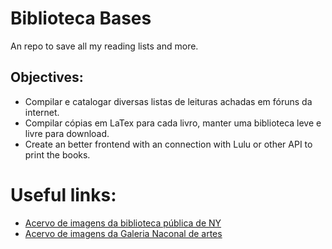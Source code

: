 # Biblioteca Bases

An repo to save all my reading lists and more. 

## Objectives:

- Compilar e catalogar diversas listas de leituras achadas em fóruns da internet.
- Compilar cópias em LaTex para cada livro, manter uma biblioteca leve e livre para download. 
- Create an better frontend with an connection with Lulu or other API to print the books. 

# Useful links:

- [Acervo de imagens da biblioteca pública de NY](https://digitalcollections.nypl.org/)
- [Acervo de imagens da Galeria Naconal de artes](https://www.nga.gov/collection-search-result.html?sortOrder=DEFAULT&artobj_downloadable=Image_download_available&pageNumber=1&lastFacet=artobj_downloadable)
